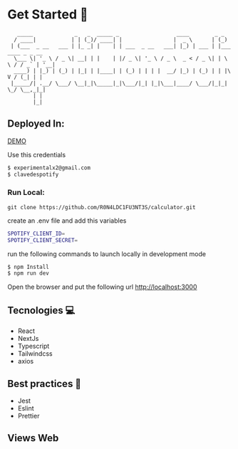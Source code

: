 # Get Started 🚀

```
   _____             _   _  _____ _                  ____        _ _                 
  / ____|           | | (_)/ ____| |                |  _ \      | (_)                
 | (___  _ __   ___ | |_ _| |    | | ___  _ __   ___| |_) | ___ | |___   ____ _ _ __ 
  \___ \| '_ \ / _ \| __| | |    | |/ _ \| '_ \ / _ \  _ < / _ \| | \ \ / / _` | '__|
  ____) | |_) | (_) | |_| | |____| | (_) | | | |  __/ |_) | (_) | | |\ V / (_| | |   
 |_____/| .__/ \___/ \__|_|\_____|_|\___/|_| |_|\___|____/ \___/|_|_| \_/ \__,_|_|   
        | |                                                                          
        |_|                                                                          

```

## Deployed In:

[DEMO](https://next-spoticlone.vercel.app/login)

Use this credentials

```bash
$ experimentalx2@gmail.com
$ clavedespotify
```

### Run Local:

```
git clone https://github.com/R0N4LDC1FU3NT3S/calculator.git
```

create an .env file and add this variables

```bash
SPOTIFY_CLIENT_ID=
SPOTIFY_CLIENT_SECRET=
```

run the following commands to launch locally in development mode

```bash
$ npm Install
$ npm run dev
```


Open the browser and put the following url [http://localhost:3000](http://localhost:3000)


## Tecnologies 💻

-   React
-   NextJs
-   Typescript
-   Tailwindcss
-   axios

## Best practices 🤖

-   Jest
-   Eslint
-   Prettier

## Views Web
